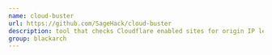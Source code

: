 ```yaml
---
name: cloud-buster
url: https://github.com/SageHack/cloud-buster
description: tool that checks Cloudflare enabled sites for origin IP leaks. URL : https://github.com/SageHack/cloud-buster Groups : blackarch blackarch-recon
group: blackarch
---
```


